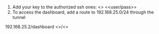1. Add your key to the authorized ssh ones: <<IP>> <<user/pass>>
2. To access the dashboard, add a route to 192.168.25.0/24 through the tunnel

192.168.25.2/dashboard
<<admin>>/<<pass>>
